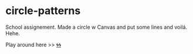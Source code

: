 # circle-patterns

School assignement. Made a circle w Canvas and put some lines and voilá. Hehe.

Play around here >> [🌀🌀](https://mikaelaand.github.io/circle-patterns/)
